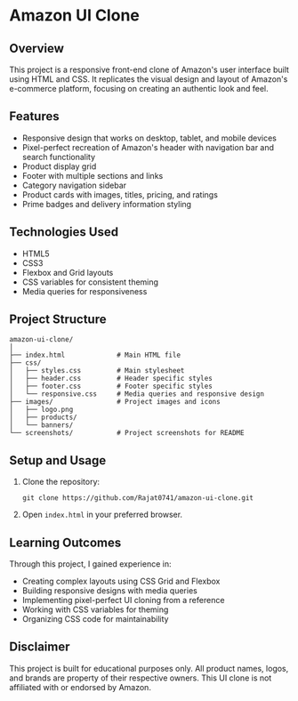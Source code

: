 # Amazon UI Clone



## Overview
This project is a responsive front-end clone of Amazon's user interface built using HTML and CSS. It replicates the visual design and layout of Amazon's e-commerce platform, focusing on creating an authentic look and feel.

## Features
- Responsive design that works on desktop, tablet, and mobile devices
- Pixel-perfect recreation of Amazon's header with navigation bar and search functionality
- Product display grid
- Footer with multiple sections and links
- Category navigation sidebar
- Product cards with images, titles, pricing, and ratings
- Prime badges and delivery information styling

## Technologies Used
- HTML5
- CSS3
- Flexbox and Grid layouts
- CSS variables for consistent theming
- Media queries for responsiveness

## Project Structure
```
amazon-ui-clone/
│
├── index.html             # Main HTML file
├── css/
│   ├── styles.css         # Main stylesheet
│   ├── header.css         # Header specific styles
│   ├── footer.css         # Footer specific styles
│   └── responsive.css     # Media queries and responsive design
├── images/                # Project images and icons
│   ├── logo.png
│   ├── products/
│   └── banners/
└── screenshots/           # Project screenshots for README
```

## Setup and Usage
1. Clone the repository:
   ```
   git clone https://github.com/Rajat0741/amazon-ui-clone.git
   ```
2. Open `index.html` in your preferred browser.

## Learning Outcomes
Through this project, I gained experience in:
- Creating complex layouts using CSS Grid and Flexbox
- Building responsive designs with media queries
- Implementing pixel-perfect UI cloning from a reference
- Working with CSS variables for theming
- Organizing CSS code for maintainability

## Disclaimer
This project is built for educational purposes only. All product names, logos, and brands are property of their respective owners. This UI clone is not affiliated with or endorsed by Amazon.
